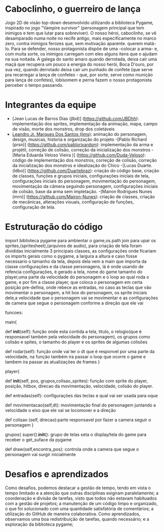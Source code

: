 # Caboclinho, o guerreiro de lança
Jogo 2D de visão top-down desenvolvido utilizando a biblioteca Pygame, inspirado no jogo "Vampire survivor" (personagem principal que tem inimigos e tem que lutar para sobreviver). O nosso héroi, caboclinho, se vê desamparado numa noite no recife antigo, mais especificamente no marco zero, contra inimigos ferozes que, sem motivação aparente. querem matá-lo. Para se defender, nosso protagonista dispõe de uma -colocar a arma- e, com muita sorte, os inimigos carregam com eles alguns itens que o ajudam na sua noitada. A galega do santo amaro quando derrotada, deixa cair uma maçã que recupera um pouco a energia do nosso herói, Boca D'ouro, por sua vez, quando derrotado deixa cair um punhado de confete (que serve pra recarregar a lança de confetes - que, por sorte, serve como munição para lança de confetes), lobisomem e perna fazem o nosso protagonista perceber o tempo passando.

# Integrantes da equipe
- [Jean Lucas de Barros Dias (jlbd)] (https://github.com/JBDhh): implementação dos sprites, implementação da animação, mapa, campo de visão, morte dos monstros, drop dos coletáveis
- [Leandro Jr. Marques Dos Santos (ljms)](https://github.com/LeandroJrMarques): animação do personagem, design, musicas, historia e organização do projeto
-[Pablo Richard (prsn)] (https://github.com/pablorixardsm): implementação da arma e projétil, correção de colisão, correção da inicialização dos monstros
-[Maria Eduarda Veloso Vieira <mevv>)] (https://github.com/Duda-Veloso): código de implementação dos monstros, correção de colisão, correção da inicialização dos monstros e idealização do Chico
-[Lucas Duarte. (ldbo)] (https://github.com/Duartebraz): criação do código base, criação de classes, funções e grupos iniciais, configurações iniciais de tela, configurações iniciais do personagem, movimentação do personagem, movimentação da câmera seguindo personagem, configurações iniciais de colisão, base da arma sem impletação.
-[Mairon Rodrigues Nunes (mrn)] (https://github.com/Mairon-Nunes):
criação de classes, criação de mecânicas, alterações visuais, configuração de funções, configuração de tela.

# Estruturação do código
import biblioteca pygame para ambientar o game,os.path join para upar os sprites,(spritesheet),(arquivos de audio),
para criação de tela foram divididas inicialmente 3 principais classes, as configurações onde ficariam os imports gerais
como o pygame, a largura a altura e caso fosse necessario o tamanho da tela, depois dela vem a main que importa da
classe configurações e da classe personagens, lá é onde usando de refencia configurações, é gerado a tela, nome do game
tamanho do player,uma parte da velocidade do personagem  e o loop ao qual roda o game, e por fim a classe player,
que coloca o personagem em certa posição pre-defina, onde rebece as entradas, no caso as teclas que vão movimentar 
o personagem, a hit box do personagem, os sprite iniciais dele,a velocidade que o personagem vai se movimentar e 
as configurações de camera que segue o personagem conforme a direção que ele vai

funcoes:

main{

def __init__(self): função onde esta contida a tela, titulo, o relogio(que é responsavel também pela velocidade
do personagem), os grupos como colisão e spites, o tamanho do player e os sprites de algumas colisões


def rodar(self): função onde vai ter o dt que é responvel por uma parte da velocidade, na função também
ira passar o loop que ocorre o game e tambem ira passar as atualizações de frames 
}

player{

def __init__(self, pos, grupos,colisao_sprites): função com sprite do player, posição, hitbox, direcao da movimentação,
velocidade, colisão do player.

def entradas(self): configurações das teclas e qual vai ser usada para oque

def movimentacao(self,dt): movimentação final do personagem juntando a velocidade o eixo que ele vai se locomover e a
direção

def colisao (self, direcao):parte responsavel por fazer a camera seguir o personagem
}

grupos{
 super().__init__(): grupo de telas seta o display/tela do game para receber o get_suface da pygame

 def draw(self,encontra_pos): controla onde a camera que segue o personagem vai surgir inicialmente

# Desafios e aprendizados
Como desafios, podemos destacar a gestão de tempo, tendo em vista o tempo limitado e a atenção que outras disciplinas exigiram paralelamente; a coordenação e divisão de tarefas, visto que todos não estavam habituados com a gestão de projetos; a manutenção de um código limpo e organizado, o que foi solucionado com uma quantidade satisfatória de comentários; a utilização do GitHub de maneira colaborativa.
Como aprendizados, observamos uma boa redistribuição de tarefas, quando necessário; e a exploração da biblioteca pygame;
